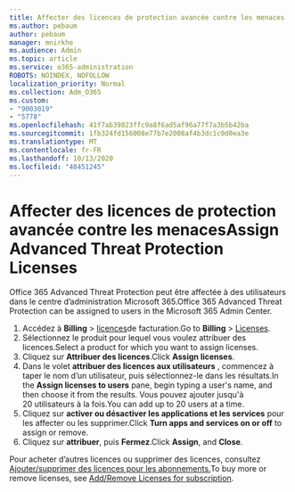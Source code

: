 ```yaml
---
title: Affecter des licences de protection avancée contre les menaces
ms.author: pebaum
author: pebaum
manager: mnirkhe
ms.audience: Admin
ms.topic: article
ms.service: o365-administration
ROBOTS: NOINDEX, NOFOLLOW
localization_priority: Normal
ms.collection: Adm_O365
ms.custom:
- "9003019"
- "5778"
ms.openlocfilehash: 41f7ab39823ffc9a8f6ad5af96a77f7a3b5b42ba
ms.sourcegitcommit: 1fb324fd156008e77b7e2008af4b3dc1c0d0ea3e
ms.translationtype: MT
ms.contentlocale: fr-FR
ms.lasthandoff: 10/13/2020
ms.locfileid: "48451245"
---
```

# <a name="assign-advanced-threat-protection-licenses"></a><span data-ttu-id="f2a7d-102">Affecter des licences de protection avancée contre les menaces</span><span class="sxs-lookup"><span data-stu-id="f2a7d-102">Assign Advanced Threat Protection Licenses</span></span>

<span data-ttu-id="f2a7d-103">Office 365 Advanced Threat Protection peut être affectée à des utilisateurs dans le centre d’administration Microsoft 365.</span><span class="sxs-lookup"><span data-stu-id="f2a7d-103">Office 365 Advanced Threat Protection can be assigned to users in the Microsoft 365 Admin Center.</span></span>

1. <span data-ttu-id="f2a7d-104">Accédez à **Billing**  >  [licences](https://go.microsoft.com/fwlink/p/?linkid=842264)de facturation.</span><span class="sxs-lookup"><span data-stu-id="f2a7d-104">Go to **Billing** > [Licenses](https://go.microsoft.com/fwlink/p/?linkid=842264).</span></span>
2. <span data-ttu-id="f2a7d-105">Sélectionnez le produit pour lequel vous voulez attribuer des licences.</span><span class="sxs-lookup"><span data-stu-id="f2a7d-105">Select a product for which you want to assign licenses.</span></span>
3. <span data-ttu-id="f2a7d-106">Cliquez sur **Attribuer des licences**.</span><span class="sxs-lookup"><span data-stu-id="f2a7d-106">Click **Assign licenses**.</span></span>
4. <span data-ttu-id="f2a7d-107">Dans le volet **attribuer des licences aux utilisateurs**  , commencez à taper le nom d’un utilisateur, puis sélectionnez-le dans les résultats.</span><span class="sxs-lookup"><span data-stu-id="f2a7d-107">In the **Assign licenses to users**  pane, begin typing a user's name, and then choose it from the results.</span></span> <span data-ttu-id="f2a7d-108">Vous pouvez ajouter jusqu'à 20 utilisateurs à la fois.</span><span class="sxs-lookup"><span data-stu-id="f2a7d-108">You can add up to 20 users at a time.</span></span>
5. <span data-ttu-id="f2a7d-109">Cliquez sur **activer ou désactiver les applications et les services**  pour les affecter ou les supprimer.</span><span class="sxs-lookup"><span data-stu-id="f2a7d-109">Click **Turn apps and services on or off**  to assign or remove.</span></span>
6. <span data-ttu-id="f2a7d-110">Cliquez sur **attribuer**, puis  **Fermez**.</span><span class="sxs-lookup"><span data-stu-id="f2a7d-110">Click **Assign**, and  **Close**.</span></span>

<span data-ttu-id="f2a7d-111">Pour acheter d’autres licences ou supprimer des licences, consultez [Ajouter/supprimer des licences pour les abonnements.](https://docs.microsoft.com/microsoft-365/commerce/licenses/buy-licenses?view=o365-worldwide#add-or-remove-licenses-for-your-business-subscription)</span><span class="sxs-lookup"><span data-stu-id="f2a7d-111">To buy more or remove licenses, see [Add/Remove Licenses for subscription](https://docs.microsoft.com/microsoft-365/commerce/licenses/buy-licenses?view=o365-worldwide#add-or-remove-licenses-for-your-business-subscription).</span></span>
